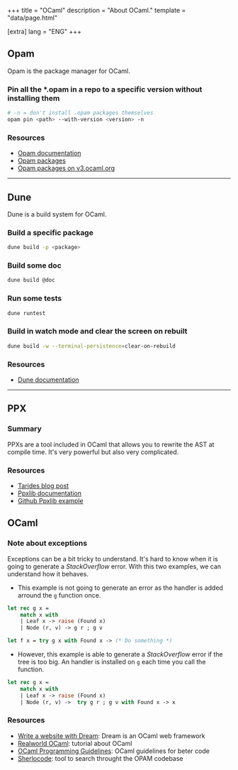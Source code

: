 +++
title = "OCaml"
description = "About OCaml."
template = "data/page.html"

[extra]
lang = "ENG"
+++

## Opam

Opam is the package manager for OCaml.

### Pin all the *.opam in a repo to a specific version without installing them

```sh
# -n = don't install .opam packages themselves
opam pin <path> --with-version <version> -n
```

### Resources

* [Opam documentation](https://opam.ocaml.org/doc/Manual.html)
* [Opam packages](https://opam.ocaml.org/packages/)
* [Opam packages on v3.ocaml.org](https://v3.ocaml.org/packages)

<hr />

## Dune

Dune is a build system for OCaml.

### Build a specific package

```sh
dune build -p <package>
```

### Build some doc

```sh
dune build @doc
```

### Run some tests

```sh
dune runtest
```

### Build in watch mode and clear the screen on rebuilt

```sh
dune build -w --terminal-persistence=clear-on-rebuild
```

### Resources

* [Dune documentation](https://dune.readthedocs.io/en/stable/)

<hr />

## PPX

### Summary

PPXs are a tool included in OCaml that allows you to rewrite the AST at compile
time. It's very powerful but also very complicated.

### Resources

* [Tarides blog post](https://tarides.com/blog/2019-05-09-an-introduction-to-ocaml-ppx-ecosystem)
* [Ppxlib documentation](https://ppxlib.readthedocs.io/en/latest/ppx-for-plugin-authors.html#getting-started)
* [Github Ppxlib example](https://github.com/ocaml-ppx/ppxlib/blob/master/examples/simple-extension-rewriter/dune)

## OCaml

### Note about exceptions

Exceptions can be a bit tricky to understand. It's hard to know when it is going to generate a _StackOverflow_ error. With this two examples, we can understand how it behaves.
* This example is not going to generate an error as the handler is added arround the `g` function once.
```ocaml
let rec g x =
    match x with
    | Leaf x -> raise (Found x)
    | Node (r, v) -> g r ; g v

let f x = try g x with Found x -> (* Do something *)
```
* However, this example is able to generate a _StackOverflow_ error if the tree is too big. An handler is installed on `g` each time you call the function.
```ocaml
let rec g x =
    match x with
    | Leaf x -> raise (Found x)
    | Node (r, v) ->  try g r ; g v with Found x -> x
```

### Resources

* [Write a website with Dream](https://ceramichacker.com/blog/26-1x-full-stack-webdev-in-ocaml-intro): Dream is an OCaml web framework
* [Realworld OCaml](https://dev.realworldocaml.org/index.html): tutorial about OCaml
* [OCaml Programming Guidelines](https://ocaml.org/docs/guidelines): OCaml guidelines for beter code
* [Sherlocode](https://doc.sherlocode.com/): tool to search throught the OPAM codebase
